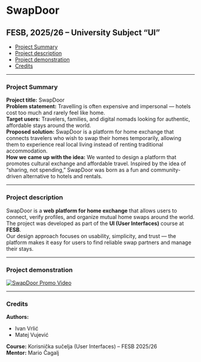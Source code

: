 # SwapDoor

## FESB, 2025/26 – University Subject “UI”

- [Project Summary](#project-summary)
- [Project description](#project-description)
- [Project demonstration](#project-demonstration)
- [Credits](#credits)

---

### Project Summary

**Project title:** SwapDoor  
**Problem statement:** Travelling is often expensive and impersonal — hotels cost too much and rarely feel like home.  
**Target users:** Travelers, families, and digital nomads looking for authentic, affordable stays around the world.  
**Proposed solution:** SwapDoor is a platform for home exchange that connects travelers who wish to swap their homes temporarily, allowing them to experience real local living instead of renting traditional accommodation.  
**How we came up with the idea:** We wanted to design a platform that promotes cultural exchange and affordable travel. Inspired by the idea of “sharing, not spending,” SwapDoor was born as a fun and community-driven alternative to hotels and rentals.

---

### Project description

SwapDoor is a **web platform for home exchange** that allows users to connect, verify profiles, and organize mutual home swaps around the world.  
The project was developed as part of the **UI (User Interfaces)** course at **FESB**.  
Our design approach focuses on usability, simplicity, and trust — the platform makes it easy for users to find reliable swap partners and manage their stays.

---

### Project demonstration

[![SwapDoor Promo Video](https://img.youtube.com/vi/juhnkCSr0zo/0.jpg)](https://youtu.be/juhnkCSr0zo)

---

### Credits

**Authors:**  
- Ivan Vrlić
- Matej Vujević

**Course:** Korisnička sučelja (User Interfaces) – FESB 2025/26  
**Mentor:** Mario Čagalj
